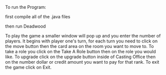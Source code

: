 To run the Program:

first compile all of the .java files

then run Deadwood

To play the game a smaller window will pop up and you enter the number of players.
It begins with player one's turn, for each turn you need to click on the move button then the card area on the room you want to move to.
To take a role you click on the Take A Role button then on the role you would like.
To upgrade click on the upgrade button inside of Casting Office then on the number dollar or credit amount you want to pay for that rank.
To exit the game click on Exit.
